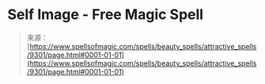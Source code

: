 <!--yml

category: 未分类

date: 2024-06-12 18:45:11

-->

# Self Image - Free Magic Spell

> 来源：[https://www.spellsofmagic.com/spells/beauty_spells/attractive_spells/9301/page.html#0001-01-01](https://www.spellsofmagic.com/spells/beauty_spells/attractive_spells/9301/page.html#0001-01-01)
